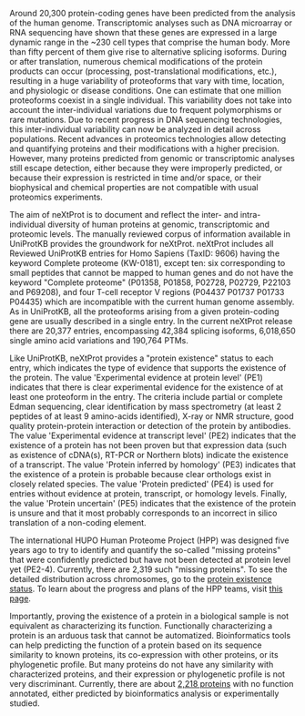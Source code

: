 
Around 20,300 protein-coding genes have been predicted from the analysis of the human genome. Transcriptomic analyses such as DNA microarray or RNA sequencing have shown that these genes are expressed in a large dynamic range in the &#126;230 cell types that comprise the human body. More than fifty percent of them give rise to alternative splicing isoforms. During or after translation, numerous chemical modifications of the protein products can occur (processing, post-translational modifications, etc.), resulting in a huge variability of proteoforms that vary with time, location, and physiologic or disease conditions. One can estimate that one million proteoforms coexist in a single individual. This variability does not take into account the inter-individual variations due to frequent polymorphisms or rare mutations. Due to recent progress in DNA sequencing technologies, this inter-individual variability can now be analyzed in detail across populations. Recent advances in proteomics technologies allow detecting and quantifying proteins and their modifications with a higher precision. However, many proteins predicted from genomic or transcriptomic analyses still escape detection, either because they were improperly predicted, or because their expression is restricted in time and/or space, or their biophysical and chemical properties are not compatible with usual proteomics experiments.

The aim of neXtProt is to document and reflect the inter- and intra-individual diversity of human proteins at genomic, transcriptomic and proteomic levels. The manually reviewed corpus of information available in UniProtKB provides the groundwork for neXtProt. neXtProt includes all Reviewed UniProtKB entries for Homo Sapiens (TaxID: 9606) having the keyword Complete proteome (KW-0181), except ten: six corresponding to small peptides that cannot be mapped to human genes and do not have the keyword &#34;Complete proteome&#34; (P01358, P01858, P02728, P02729, P22103 and P69208), and four T-cell receptor V regions (P04437 P01737 P01733 P04435) which are incompatible with the current human genome assembly. As in UniProtKB, all the proteoforms arising from a given protein-coding gene are usually described in a single entry. In the current neXtProt release there are 20,377 entries, encompassing 42,384 splicing isoforms, 6,018,650 single amino acid variations and 190,764 PTMs. 

Like UniProtKB, neXtProt provides a &#34;protein existence&#34; status to each entry, which indicates the type of evidence that supports the existence of the protein. The value &#39;Experimental evidence at protein level&#39; (PE1) indicates that there is clear experimental evidence for the existence of at least one proteoform in the entry. The criteria include partial or complete Edman sequencing, clear identification by mass spectrometry (at least 2 peptides of at least 9 amino-acids identified), X-ray or NMR structure, good quality protein-protein interaction or detection of the protein by antibodies. The value &#39;Experimental evidence at transcript level&#39; (PE2) indicates that the existence of a protein has not been proven but that expression data (such as existence of cDNA(s), RT-PCR or Northern blots) indicate the existence of a transcript. The value &#39;Protein inferred by homology&#39; (PE3) indicates that the existence of a protein is probable because clear orthologs exist in closely related species. The value &#39;Protein predicted&#39; (PE4) is used for entries without evidence at protein, transcript, or homology levels. Finally, the value &#39;Protein uncertain&#39; (PE5) indicates that the existence of the protein is unsure and that it most probably corresponds to an incorrect in silico translation of a non-coding element.

The international HUPO Human Proteome Project (HPP) was designed five years ago to try to identify and quantify the so-called &#34;missing proteins&#34; that were confidently predicted but have not been detected at protein level yet (PE2-4). Currently, there are 2,319 such &#34;missing proteins&#34;. To see the detailed distribution across chromosomes, go to the [protein existence status](/about/protein-existence). To learn about the progress and plans of the HPP teams, visit [this page](http://c-hpp.webhosting.rug.nl/tiki-index.php?page=Group%20composition).

Importantly, proving the existence of a protein in a biological sample is not equivalent as characterizing its function. Functionally characterizing a protein is an arduous task that cannot be automatized. Bioinformatics tools can help predicting the function of a protein based on its sequence similarity to known proteins, its co-expression with other proteins, or its phylogenetic profile. But many proteins do not have any similarity with characterized proteins, and their expression or phylogenetic profile is not very discriminant. Currently, there are about [2,218 proteins](/proteins/search?mode=advanced&queryId=NXQ_00022) with no function annotated, either predicted by bioinformatics analysis or experimentally studied.
